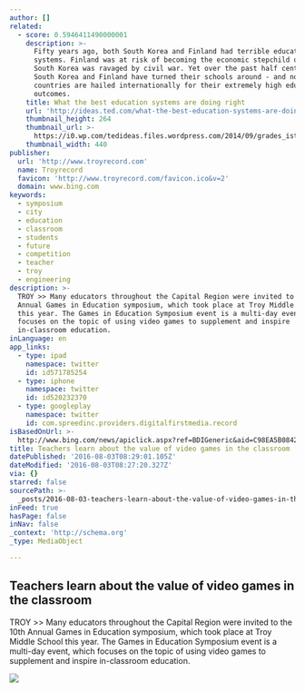 ```yaml
---
author: []
related:
  - score: 0.5946411490000001
    description: >-
      Fifty years ago, both South Korea and Finland had terrible education
      systems. Finland was at risk of becoming the economic stepchild of Europe.
      South Korea was ravaged by civil war. Yet over the past half century, both
      South Korea and Finland have turned their schools around - and now both
      countries are hailed internationally for their extremely high educational
      outcomes.
    title: What the best education systems are doing right
    url: 'http://ideas.ted.com/what-the-best-education-systems-are-doing-right/'
    thumbnail_height: 264
    thumbnail_url: >-
      https://i0.wp.com/tedideas.files.wordpress.com/2014/09/grades_istock_000019310983_large.jpg?fit=440%2C330&ssl=1
    thumbnail_width: 440
publisher:
  url: 'http://www.troyrecord.com'
  name: Troyrecord
  favicon: 'http://www.troyrecord.com/favicon.ico&v=2'
  domain: www.bing.com
keywords:
  - symposium
  - city
  - education
  - classroom
  - students
  - future
  - competition
  - teacher
  - troy
  - engineering
description: >-
  TROY >> Many educators throughout the Capital Region were invited to the 10th
  Annual Games in Education symposium, which took place at Troy Middle School
  this year. The Games in Education Symposium event is a multi-day event, which
  focuses on the topic of using video games to supplement and inspire
  in-classroom education.
inLanguage: en
app_links:
  - type: ipad
    namespace: twitter
    id: id571785254
  - type: iphone
    namespace: twitter
    id: id520232370
  - type: googleplay
    namespace: twitter
    id: com.spreedinc.providers.digitalfirstmedia.record
isBasedOnUrl: >-
  http://www.bing.com/news/apiclick.aspx?ref=BDIGeneric&aid=C98EA5B0842DBB9405BBF071E1DA7651077B1B5B&tid=231271D3C4CB4514A07073A6D882AA6B&url=http%3a%2f%2fwww.troyrecord.com%2farticle%2fTR%2f20160802%2fNEWS%2f160809947&c=13469536624124023854&mkt=en-us
title: Teachers learn about the value of video games in the classroom
datePublished: '2016-08-03T08:29:01.105Z'
dateModified: '2016-08-03T08:27:20.327Z'
via: {}
starred: false
sourcePath: >-
  _posts/2016-08-03-teachers-learn-about-the-value-of-video-games-in-the-classro.md
inFeed: true
hasPage: false
inNav: false
_context: 'http://schema.org'
_type: MediaObject

---
```

<article style=""><h1>Teachers learn about the value of video games in the classroom</h1><p>TROY &gt;&gt; Many educators throughout the Capital Region were invited to the 10th Annual Games in Education symposium, which took place at Troy Middle School this year. The Games in Education Symposium event is a multi-day event, which focuses on the topic of using video games to supplement and inspire in-classroom education.</p><img src="http://www.troyrecord.com/apps/pbcsi.dll/storyimage/TR/20160802/NEWS/160809947/AR/0/AR-160809947.jpg?Maxh=1500&amp;Maxw=1500" /></article>
